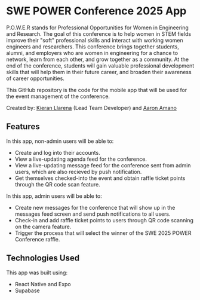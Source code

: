 # SWE POWER Conference 2025 App

P.O.W.E.R stands for Professional Opportunities for Women in Engineering and Research. The goal of this conference is to help women in STEM fields improve their "soft" professional skills and interact with working women engineers and researchers. This conference brings together students, alumni, and employers who are women in engineering for a chance to network, learn from each other, and grow together as a community. At the end of the conference, students will gain valuable professional development skills that will help them in their future career, and broaden their awareness of career opportunities.

This GitHub repository is the code for the mobile app that will be used for the event management of the conference.

Created by: [Kieran Llarena](https://www.linkedin.com/in/kllarena07/) (Lead Team Developer) and [Aaron Amano](https://www.linkedin.com/in/aaronamano/)

## Features

In this app, non-admin users will be able to:
- Create and log into their accounts.
- View a live-updating agenda feed for the conference.
- View a live-updating message feed for the conference sent from admin users, which are also recieved by push notification.
- Get themselves checked-into the event and obtain raffle ticket points through the QR code scan feature.

In this app, admin users will be able to:
- Create new messages for the conference that will show up in the messages feed screen and send push notifications to all users.
- Check-in and add raffle ticket points to users through QR code scanning on the camera feature.
- Trigger the process that will select the winner of the SWE 2025 POWER Conference raffle.

## Technologies Used

This app was built using:
- React Native and Expo
- Supabase